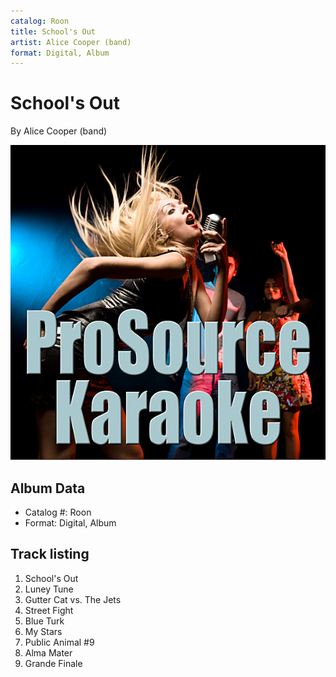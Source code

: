 ```yaml
---
catalog: Roon
title: School's Out
artist: Alice Cooper (band)
format: Digital, Album
---
```


# School's Out

By Alice Cooper (band)

![](../../assets/albumcovers/Alice_Cooper_band-Schools_Out.png)

## Album Data

- Catalog #: Roon
- Format: Digital, Album


## Track listing


1. School's Out
2. Luney Tune
3. Gutter Cat vs. The Jets
4. Street Fight
5. Blue Turk
6. My Stars
7. Public Animal #9
8. Alma Mater
9. Grande Finale

